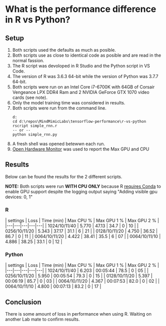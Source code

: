 # What is the performance difference in R vs Python?

## Setup

1. Both scripts used the defaults as much as posible.
2. Both scripts use as close to identical code as posible and are read in the normal fassion.
3. The R script was devoloped in R Studio and the Python script in VS Code.
4. The version of R was 3.6.3 64-bit while the version of Python was 3.7.7 64-bit.
5. Both scripts were run on an Intel Core i7-6700K with 64GB of Corsair Vengeance LPX DDR4 Ram and 2 NVIDIA GeForce GTX 1070 video cards (see note).
6. Only the model training time was considered in results.
7. Both scripts were run from the command line.
   ```{shell}
   d:
   cd d:\repos\MindMimicLabs\tensorflow-performance\r-vs-python
   rscript simple_rnn.r
   -- or --
   python simple_rnn.py
   ```
8. A fresh shell was opened betewwn each run.
9. [Open Hardware Monitor](https://openhardwaremonitor.org/) was used to report the Max GPU and CPU

## Results

Below can be found the results for the 2 different scripts.

**NOTE:** Both scripts were run **WITH CPU ONLY** because R [requires Conda](https://tensorflow.rstudio.com/installation/gpu/local_gpu/) to enable GPU support despite the logging output saying "Adding visible gpu devices: 0, 1"

### R

| settings | Loss | Time (min) | Max CPU % | Max GPU 1 % | Max GPU 2 % |
|---|---|---|---|---|
| 1024/10/11/40 | 5.770 | 47.13 | 34.7 | 0 | 10 |
| 0256/10/11/20 | 5.343 | 37.17 | 31.1 | 6 | 21 |
| 0128/10/11/20 | 4.750 | 36.52 | 86.7 | 0 | 11 |
| 0064/10/11/20 | 4.422 | 38.41 | 35.5 | 6 | 07 |
| 0064/10/11/10 | 4.886 | 38.25 | 33.1 | 0 | 12 |

### Python

| settings | Loss | Time (min) | Max CPU % | Max GPU 1 % | Max GPU 2 % |
|---|---|---|---|---|
| 1024/10/11/40 | 6.203 | 00:05:44 | 78.5 | 0 | 05 |
| 0256/10/11/20 | 5.950 | 00:05:54 | 79.3 | 0 | 15 |
| 0128/10/11/20 | 5.397 | 00:06:19 | 85.7 | 0 | 03 |
| 0064/10/11/20 | 4.367 | 00:07:53 | 82.0 | 0 | 02 |
| 0064/10/11/10 | 4.800 | 00:07:13 | 83.2 | 0 | 17 |

## Conclusion

There is some amount of loss in performance when using R.
Waiting on another Lab mate to confirm results.
